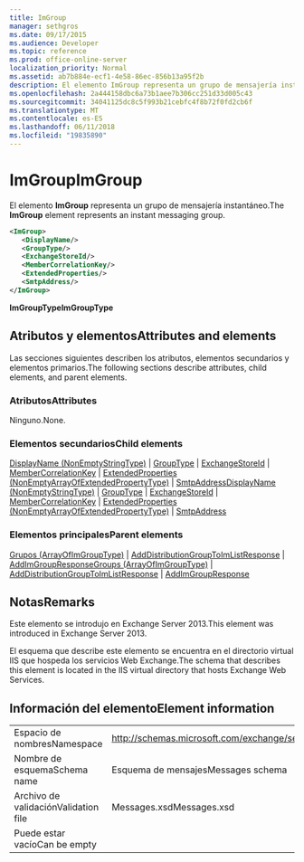 ```yaml
---
title: ImGroup
manager: sethgros
ms.date: 09/17/2015
ms.audience: Developer
ms.topic: reference
ms.prod: office-online-server
localization_priority: Normal
ms.assetid: ab7b884e-ecf1-4e58-86ec-856b13a95f2b
description: El elemento ImGroup representa un grupo de mensajería instantáneo.
ms.openlocfilehash: 2a444158dbc6a73b1aee7b306cc251d33d005c43
ms.sourcegitcommit: 34041125dc8c5f993b21cebfc4f8b72f0fd2cb6f
ms.translationtype: MT
ms.contentlocale: es-ES
ms.lasthandoff: 06/11/2018
ms.locfileid: "19835890"
---
```

# <a name="imgroup"></a><span data-ttu-id="9e4c2-103">ImGroup</span><span class="sxs-lookup"><span data-stu-id="9e4c2-103">ImGroup</span></span>

<span data-ttu-id="9e4c2-104">El elemento **ImGroup** representa un grupo de mensajería instantáneo.</span><span class="sxs-lookup"><span data-stu-id="9e4c2-104">The **ImGroup** element represents an instant messaging group.</span></span> 
  
```XML
<ImGroup>
   <DisplayName/>
   <GroupType/>
   <ExchangeStoreId/>
   <MemberCorrelationKey/>
   <ExtendedProperties/>
   <SmtpAddress/>
</ImGroup>
```

 <span data-ttu-id="9e4c2-105">**ImGroupType**</span><span class="sxs-lookup"><span data-stu-id="9e4c2-105">**ImGroupType**</span></span>
## <a name="attributes-and-elements"></a><span data-ttu-id="9e4c2-106">Atributos y elementos</span><span class="sxs-lookup"><span data-stu-id="9e4c2-106">Attributes and elements</span></span>

<span data-ttu-id="9e4c2-107">Las secciones siguientes describen los atributos, elementos secundarios y elementos primarios.</span><span class="sxs-lookup"><span data-stu-id="9e4c2-107">The following sections describe attributes, child elements, and parent elements.</span></span>
  
### <a name="attributes"></a><span data-ttu-id="9e4c2-108">Atributos</span><span class="sxs-lookup"><span data-stu-id="9e4c2-108">Attributes</span></span>

<span data-ttu-id="9e4c2-109">Ninguno.</span><span class="sxs-lookup"><span data-stu-id="9e4c2-109">None.</span></span>
  
### <a name="child-elements"></a><span data-ttu-id="9e4c2-110">Elementos secundarios</span><span class="sxs-lookup"><span data-stu-id="9e4c2-110">Child elements</span></span>

<span data-ttu-id="9e4c2-111">[DisplayName (NonEmptyStringType)](displayname-nonemptystringtype.md) | [GroupType](grouptype.md) | [ExchangeStoreId](exchangestoreid.md) | [MemberCorrelationKey](membercorrelationkey.md) | [ExtendedProperties (NonEmptyArrayOfExtendedPropertyType)](extendedproperties-nonemptyarrayofextendedpropertytype.md)  |  [ SmtpAddress](smtpaddress.md)</span><span class="sxs-lookup"><span data-stu-id="9e4c2-111">[DisplayName (NonEmptyStringType)](displayname-nonemptystringtype.md) | [GroupType](grouptype.md) | [ExchangeStoreId](exchangestoreid.md) | [MemberCorrelationKey](membercorrelationkey.md) | [ExtendedProperties (NonEmptyArrayOfExtendedPropertyType)](extendedproperties-nonemptyarrayofextendedpropertytype.md) | [SmtpAddress](smtpaddress.md)</span></span>
  
### <a name="parent-elements"></a><span data-ttu-id="9e4c2-112">Elementos principales</span><span class="sxs-lookup"><span data-stu-id="9e4c2-112">Parent elements</span></span>

<span data-ttu-id="9e4c2-113">[Grupos (ArrayOfImGroupType)](groups-arrayofimgrouptype.md) | [AddDistributionGroupToImListResponse](adddistributiongrouptoimlistresponse.md) | [AddImGroupResponse](addimgroupresponse.md)</span><span class="sxs-lookup"><span data-stu-id="9e4c2-113">[Groups (ArrayOfImGroupType)](groups-arrayofimgrouptype.md) | [AddDistributionGroupToImListResponse](adddistributiongrouptoimlistresponse.md) | [AddImGroupResponse](addimgroupresponse.md)</span></span>
  
## <a name="remarks"></a><span data-ttu-id="9e4c2-114">Notas</span><span class="sxs-lookup"><span data-stu-id="9e4c2-114">Remarks</span></span>

<span data-ttu-id="9e4c2-115">Este elemento se introdujo en Exchange Server 2013.</span><span class="sxs-lookup"><span data-stu-id="9e4c2-115">This element was introduced in Exchange Server 2013.</span></span>
  
<span data-ttu-id="9e4c2-116">El esquema que describe este elemento se encuentra en el directorio virtual IIS que hospeda los servicios Web Exchange.</span><span class="sxs-lookup"><span data-stu-id="9e4c2-116">The schema that describes this element is located in the IIS virtual directory that hosts Exchange Web Services.</span></span>
  
## <a name="element-information"></a><span data-ttu-id="9e4c2-117">Información del elemento</span><span class="sxs-lookup"><span data-stu-id="9e4c2-117">Element information</span></span>

|||
|:-----|:-----|
|<span data-ttu-id="9e4c2-118">Espacio de nombres</span><span class="sxs-lookup"><span data-stu-id="9e4c2-118">Namespace</span></span>  <br/> |http://schemas.microsoft.com/exchange/services/2006/messages  <br/> |
|<span data-ttu-id="9e4c2-119">Nombre de esquema</span><span class="sxs-lookup"><span data-stu-id="9e4c2-119">Schema name</span></span>  <br/> |<span data-ttu-id="9e4c2-120">Esquema de mensajes</span><span class="sxs-lookup"><span data-stu-id="9e4c2-120">Messages schema</span></span>  <br/> |
|<span data-ttu-id="9e4c2-121">Archivo de validación</span><span class="sxs-lookup"><span data-stu-id="9e4c2-121">Validation file</span></span>  <br/> |<span data-ttu-id="9e4c2-122">Messages.xsd</span><span class="sxs-lookup"><span data-stu-id="9e4c2-122">Messages.xsd</span></span>  <br/> |
|<span data-ttu-id="9e4c2-123">Puede estar vacío</span><span class="sxs-lookup"><span data-stu-id="9e4c2-123">Can be empty</span></span>  <br/> ||
   

